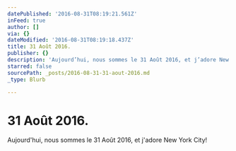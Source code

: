 ```yaml
---
datePublished: '2016-08-31T08:19:21.561Z'
inFeed: true
author: []
via: {}
dateModified: '2016-08-31T08:19:18.437Z'
title: 31 Août 2016.
publisher: {}
description: 'Aujourd’hui, nous sommes le 31 Août 2016, et j’adore New York City!'
starred: false
sourcePath: _posts/2016-08-31-31-aout-2016.md
_type: Blurb

---
```

# 31 Août 2016\.

Aujourd'hui, nous sommes le 31 Août 2016, et j'adore New York City!